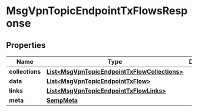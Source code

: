 
# MsgVpnTopicEndpointTxFlowsResponse

## Properties
Name | Type | Description | Notes
------------ | ------------- | ------------- | -------------
**collections** | [**List&lt;MsgVpnTopicEndpointTxFlowCollections&gt;**](MsgVpnTopicEndpointTxFlowCollections.md) |  |  [optional]
**data** | [**List&lt;MsgVpnTopicEndpointTxFlow&gt;**](MsgVpnTopicEndpointTxFlow.md) |  |  [optional]
**links** | [**List&lt;MsgVpnTopicEndpointTxFlowLinks&gt;**](MsgVpnTopicEndpointTxFlowLinks.md) |  |  [optional]
**meta** | [**SempMeta**](SempMeta.md) |  | 



